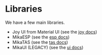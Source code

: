 # Libraries
We have a few main libraries.
- Joy UI from Material UI (see the [joy docs](https://pages.klash.dev/Mika-Roblox/joy))
- MikaESP (see the [esp docs](https://pages.klash.dev/Mika-Roblox/esp))
- MikaTAS (see the [tas docs](https://pages.klash.dev/Mika-Roblox/tas))
- MikaUI (LEGACY) (see the [ui docs](https://pages.klash.dev/Mika-Roblox/ui))
